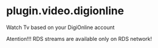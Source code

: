 plugin.video.digionline
====================

Watch Tv based on your DigiOnline account

Atention!!!
RDS streams are available only on RDS network!


